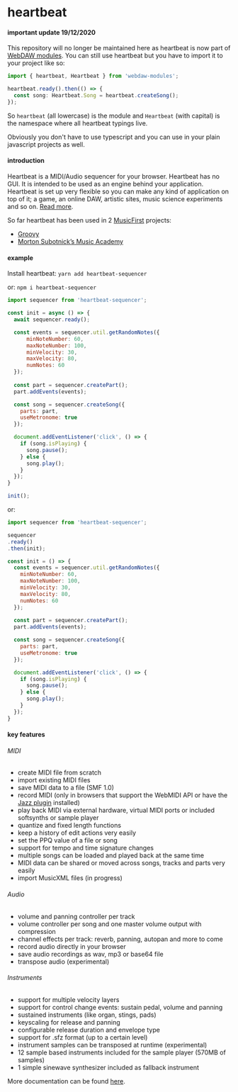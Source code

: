 heartbeat
=========

#### important update 19/12/2020

This repository will no longer be maintained here as heartbeat is now part of [WebDAW modules](https://github.com/abudaan/webdaw-modules). You can still use heartbeat but you have to import it to your project like so:

```typescript
import { heartbeat, Heartbeat } from 'webdaw-modules';

heartbeat.ready().then(() => {
  const song: Heartbeat.Song = heartbeat.createSong();
});
```
So `heartbeat` (all lowercase) is the module and `Heartbeat` (with capital) is the namespace where all heartbeat typings live.

Obviously you don't have to use typescript and you can use in your plain javascript projects as well.


#### introduction

Heartbeat is a MIDI/Audio sequencer for your browser. Heartbeat has no GUI. It is intended to be used as an engine behind your application. Heartbeat is set up very flexible so you can make any kind of application on top of it; a game, an online DAW, artistic sites, music science experiments and so on. [Read more](http://abudaan.github.io/heartbeat/docs).

So far heartbeat has been used in 2 [MusicFirst](https://musicfirst.com/splash) projects:
- [Groovy](https://musicfirst.com/groovy-music)
- [Morton Subotnick’s Music Academy](https://musicfirst.com/msma)


#### example

Install heartbeat:
`yarn add heartbeat-sequencer`

or:
`npm i heartbeat-sequencer`


```javascript
import sequencer from 'heartbeat-sequencer';

const init = async () => {
  await sequencer.ready();

  const events = sequencer.util.getRandomNotes({
      minNoteNumber: 60,
      maxNoteNumber: 100,
      minVelocity: 30,
      maxVelocity: 80,
      numNotes: 60
  });
      
  const part = sequencer.createPart();
  part.addEvents(events);

  const song = sequencer.createSong({
    parts: part,
    useMetronome: true
  });

  document.addEventListener('click', () => {   
    if (song.isPlaying) {
      song.pause();
    } else {
      song.play();
    }
  });
}

init();

```

or:

```javascript
import sequencer from 'heartbeat-sequencer';

sequencer
.ready()
.then(init);

const init = () => {
  const events = sequencer.util.getRandomNotes({
    minNoteNumber: 60,
    maxNoteNumber: 100,
    minVelocity: 30,
    maxVelocity: 80,
    numNotes: 60
  });
      
  const part = sequencer.createPart();
  part.addEvents(events);

  const song = sequencer.createSong({
    parts: part,
    useMetronome: true
  });

  document.addEventListener('click', () => {   
    if (song.isPlaying) {
      song.pause();
    } else {
      song.play();
    }
  });
}


```


#### key features

###### MIDI
- create MIDI file from scratch
- import existing MIDI files
- save MIDI data to a file (SMF 1.0)
- record MIDI (only in browsers that support the WebMIDI API or have the [Jazz plugin](http://jazz-soft.net) installed)
- play back MIDI via external hardware, virtual MIDI ports or included softsynths or sample player
- quantize and fixed length functions
- keep a history of edit actions very easily
- set the PPQ value of a file or song
- support for tempo and time signature changes
- multiple songs can be loaded and played back at the same time
- MIDI data can be shared or moved across songs, tracks and parts very easily
- import MusicXML files (in progress)


###### Audio
- volume and panning controller per track
- volume controller per song and one master volume output with compression
- channel effects per track: reverb, panning, autopan and more to come
- record audio directly in your browser
- save audio recordings as wav, mp3 or base64 file
- transpose audio (experimental)


###### Instruments
- support for multiple velocity layers
- support for control change events: sustain pedal, volume and panning
- sustained instruments (like organ, stings, pads)
- keyscaling for release and panning
- configurable release duration and envelope type
- support for .sfz format (up to a certain level)
- instrument samples can be transposed at runtime (experimental)
- 12 sample based instruments included for the sample player (570MB of samples)
- 1 simple sinewave synthesizer included as fallback instrument



More documentation can be found [here](http://abudaan.github.io/heartbeat/docs).
